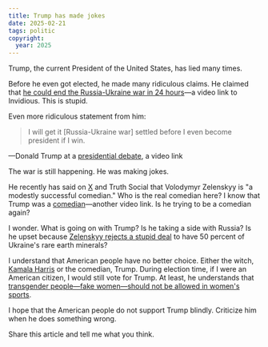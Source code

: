 ```yaml
---
title: Trump has made jokes
date: 2025-02-21
tags: politic
copyright:
  year: 2025
---
```


Trump, the current President of the United States, has lied many times.

Before he even got elected, he made many ridiculous claims. He claimed that [he could end the Russia-Ukraine war in 24 hours](https://redirect.invidious.io/watch?v=GSE728iurSQ)—a video link to Invidious. This is stupid.

Even more ridiculous statement from him:

> I will get it [Russia-Ukraine war] settled before I even become president if I win.

—Donald Trump at a [presidential debate](https://redirect.invidious.io/watch?v=wFW8_8YIpYE), a video link

The war is still happening. He was making jokes.

He recently has said on [X](https://x.com/realDonaldTrump/status/1892242622623699357) and Truth Social that Volodymyr Zelenskyy is "a modestly successful comedian." Who is the real comedian here? I know that Trump was a [comedian](https://redirect.invidious.io/watch?v=wZPrrLve2Eo)—another video link. Is he trying to be a comedian again?

I wonder. What is going on with Trump? Is he taking a side with Russia? Is he upset because [Zelenskyy rejects a stupid deal](https://nypost.com/2025/02/17/world-news/zelensky-rejects-trumps-demand-for-half-of-ukraines-rare-minerals/) to have 50 percent of Ukraine's rare earth minerals?

I understand that American people have no better choice. Either the witch, [Kamala Harris](/blog/wrong-rally/) or the comedian, Trump. During election time, if I were an American citizen, I would still vote for Trump. At least, he understands that [transgender people—fake women—should not be allowed in women's sports](/blog/common-sense/).

I hope that the American people do not support Trump blindly. Criticize him when he does something wrong.

Share this article and tell me what you think.

